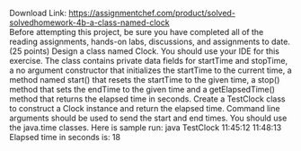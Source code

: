 Download Link: https://assignmentchef.com/product/solved-solvedhomework-4b-a-class-named-clock
<br>
Before attempting this project, be sure you have completed all of the reading assignments, hands-on labs, discussions, and assignments to date. (25 points) Design a class named Clock. You should use your IDE for this exercise. The class contains private data fields for startTime and stopTime, a no argument constructor that initializes the startTime to the current time, a method named start() that resets the startTime to the given time, a stop() method that sets the endTime to the given time and a getElapsedTime() method that returns the elapsed time in seconds. Create a TestClock class to construct a Clock instance and return the elapsed time. Command line arguments should be used to send the start and end times. You should use the java.time classes. Here is sample run: java TestClock 11:45:12 11:48:13 Elapsed time in seconds is: 18